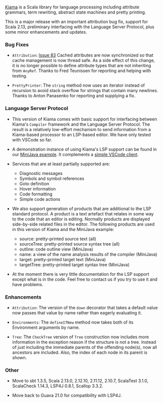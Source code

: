 [Kiama](https://github.com/inkytonik/kiama) is a Scala library for language processing including attribute grammars, term rewriting, abstract state machines and pretty printing.

This is a major release with an important attribution bug fix, support for Scala 2.13, preliminary interfacing with the Language Server Protocol, plus some minor enhancements and updates.

### Bug Fixes

* `Attribution`: [Issue 83](https://github.com/inkytonik/kiama/issues/83/cached-attributes-arent-thread-safe) Cached attributes are now synchronized so that cache management is now thread safe. As a side effect of this change, it is no longer possible to define attribute types that are not inheriting from `AnyRef`. Thanks to Fred Teunissen for reporting and helping with testing.

* `PrettyPrinter`: The `string` method now uses an iterator instead of recursion to avoid stack overflow for strings that contain many newlines. Thanks to Anton Panasenko for reporting and supplying a fix.

### Language Server Protocol

* This version of Kiama comes with basic support for interfacing between Kiama's `Compiler` framework and the Language Server Protocol. The result is a relatively low-effort mechanism to send information from a Kiama-based processor to an LSP-based editor. We have only tested with VSCode so far.

* A demonstration instance of using Kiama's LSP support can be found in our [MiniJava example](https://github.com/inkytonik/kiama/blob/master/extras/src/test/scala/org/bitbucket/inkytonik/kiama/example/minijava/Server.scala). It complements a [simple VSCode client](https://github.com/inkytonik/minijava-vscode).

* Services that are at least partially supported are:
  * Diagnostic messages
  * Symbols and symbol references
  * Goto definition
  * Hover information
  * Code formatting
  * Simple code actions

* We also support generation of products that are additional to the LSP standard protocol. A product is a text artefact that relates in some way to the code that an editor is editing. Normally products are displayed side-by-side related files in the editor. The following products are used in this version of Kiama and the MiniJava example:
  * source: pretty-printed source text (all)
  * sourceTree: pretty-printed source syntax tree (all)
  * outline: code outline view (MiniJava)
  * name: a view of the name analysis results of the compiler (MiniJava)
  * target: pretty-printed target text (MiniJava)
  * targetTree: pretty-printed target syntax tree (MiniJava)

* At the moment there is very little documentation for the LSP support except what is in the code. Feel free to contact us if you try to use it and have problems.

### Enhancements

* `Attribution`: The version of the `down` decorator that takes a default value now passes that value by name rather than eagerly evaluating it.

* `Environments`: The `defineIfNew` method now takes both of its Environment arguments by name.

* `Tree`: The `CheckTree` version of `Tree` construction now includes more information in the exception reason if the structure is not a tree. Instead of just including the immediate parents of the offending node(s), now all ancestors are included. Also, the index of each node in its parent is shown.

### Other

* Move to sbt 1.3.5, Scala 2.13.0, 2.12.10, 2.11.12, 2.10.7, ScalaTest 3.1.0, ScalaCheck 1.14.3, LSP4J 0.8.1, Scallop 3.3.2.

* Move back to Guava 21.0 for compatibility with LSP4J.
